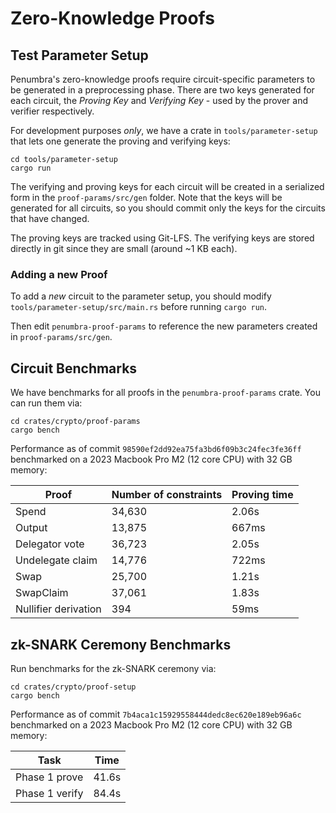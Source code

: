 # Zero-Knowledge Proofs

## Test Parameter Setup

Penumbra's zero-knowledge proofs require circuit-specific parameters to be
generated in a preprocessing phase. There are two
keys generated for each circuit, the *Proving Key* and *Verifying Key* - used by the
prover and verifier respectively.

For development purposes *only*, we have a crate in `tools/parameter-setup`
that lets one generate the proving and verifying keys:

```shell
cd tools/parameter-setup
cargo run
```

The verifying and proving keys for each circuit will be created in a serialized
form in the `proof-params/src/gen` folder. Note that the keys will be generated
for all circuits, so you should commit only the keys for the circuits that have
changed.

The proving keys are tracked using Git-LFS. The verifying keys are stored
directly in git since they are small (around ~1 KB each).

### Adding a new Proof

To add a _new_ circuit to the parameter setup, you should modify
`tools/parameter-setup/src/main.rs` before running `cargo run`. 

Then edit `penumbra-proof-params` to reference the new parameters created in
`proof-params/src/gen`.

## Circuit Benchmarks

We have benchmarks for all proofs in the `penumbra-proof-params` crate. You can run them via:

```shell
cd crates/crypto/proof-params
cargo bench
```

Performance as of commit `98590ef2dd92ea75fa3bd6f09b3c24fec3fe36ff` benchmarked on a 2023 Macbook Pro M2 (12 core CPU) with 32 GB memory:

| Proof    | Number of constraints | Proving time |
| -------- | ------- | ----- |
| Spend  | 34,630    | 2.06s
| Output | 13,875    | 667ms
| Delegator vote    | 36,723  | 2.05s
| Undelegate claim | 14,776 | 722ms
| Swap | 25,700 | 1.21s
| SwapClaim | 37,061 | 1.83s
| Nullifier derivation | 394  | 59ms

## zk-SNARK Ceremony Benchmarks

Run benchmarks for the zk-SNARK ceremony via:

```shell
cd crates/crypto/proof-setup
cargo bench
```

Performance as of commit `7b4aca1c15929558444dedc8ec620e189eb96a6c` benchmarked on a 2023 Macbook Pro M2 (12 core CPU) with 32 GB memory:

| Task    | Time |
| -------- | ------- |
| Phase 1 prove  | 41.6s    |
| Phase 1 verify | 84.4s    |
